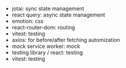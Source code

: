 - jotai: sync state management
- react query: async state management
- emotion: css
- react-router-dom: routing
- vitest: testing
- axios: for before/after fetching automization
- mock service worker: mock
- testing library / react: testing
- vitest: testing
